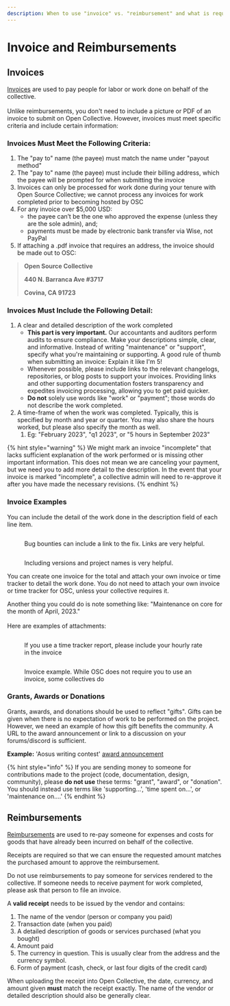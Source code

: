 ```yaml
---
description: When to use "invoice" vs. "reimbursement" and what is required on each
---
```


# Invoice and Reimbursements

## Invoices&#x20;

[Invoices](https://docs.opencollective.com/help/expenses-and-getting-paid/submitting-expenses#invoices) are used to pay people for labor or work done on behalf of the collective. \
\
Unlike reimbursements, you don't need to include a picture or PDF of an invoice to submit on Open Collective. However, invoices must meet specific criteria and include certain information:

### Invoices Must Meet the Following Criteria:

1. The "pay to" name (the payee) must match the name under "payout method"
2. The "pay to" name (the payee) must include their billing address, which the payee will be prompted for when submitting the invoice
3. Invoices can only be processed for work done during your tenure with Open Source Collective; we cannot process any invoices for work completed prior to becoming hosted by OSC
4. For any invoice over $5,000 USD:
   * &#x20;the payee can’t be the one who approved the expense (unless they are the sole admin), and; &#x20;
   * payments must be made by electronic bank transfer via Wise, not PayPal
5. If attaching a .pdf invoice that requires an address, the invoice should be made out to OSC:

> **Open Source Collective**&#x20;
>
> **440 N. Barranca Ave #3717**&#x20;
>
> **Covina, CA 91723**

### **Invoices Must Include the Following Detail:**

1. A clear and detailed description of the work completed
   * **This part is very important.** Our accountants and auditors perform audits to ensure compliance. Make your descriptions simple, clear, and informative. Instead of writing "maintenance" or "support", specify what you're maintaining or supporting. A good rule of thumb when submitting an invoice: Explain it like I'm 5!&#x20;
   * Whenever possible, please include links to the relevant changelogs, repositories, or blog posts to support your invoices. Providing links and other supporting documentation fosters transparency and expedites invoicing processing, allowing you to get paid quicker.
   * **Do not** solely use words like "work" or "payment"; those words do not describe the work completed.&#x20;
2. A time-frame of when the work was completed. Typically, this is specified by month and year or quarter. You may also share the hours worked, but please also specify the month as well.&#x20;
   1. Eg: "February 2023", "q1 2023", or "5 hours in September 2023"

{% hint style="warning" %}
&#x20;We might mark an invoice "incomplete" that lacks sufficient explanation of the work performed or is missing other important information. This does not mean we are canceling your payment, but we need you to add more detail to the description. In the event that your invoice is marked "incomplete", a collective admin will need to re-approve it after you have made the necessary revisions.&#x20;
{% endhint %}

### Invoice Examples

You can include the detail of the work done in the description field of each line item.&#x20;

<div>

<figure><img src="../../.gitbook/assets/Screen Shot 2023-02-17 at 6.28.57 PM.png" alt=""><figcaption><p>Bug bounties can include a link to the fix. Links are very helpful.</p></figcaption></figure>

 

<figure><img src="../../.gitbook/assets/Screen Shot 2023-02-17 at 6.52.14 PM (1).png" alt=""><figcaption><p>Including versions and project names is very helpful.</p></figcaption></figure>

</div>

You can create one invoice for the total and attach your own invoice or time tracker to detail the work done. You do not need to attach your own invoice or time tracker for OSC, unless your collective requires it.

Another thing you could do is note something like: "Maintenance on core for the month of April, 2023."\
\
Here are examples of attachments:

<div>

<figure><img src="../../.gitbook/assets/Screen Shot 2023-02-17 at 6.47.26 PM.png" alt=""><figcaption><p>If you use a time tracker report, please include your hourly rate in the invoice</p></figcaption></figure>

 

<figure><img src="../../.gitbook/assets/Screen Shot 2023-02-17 at 7.57.00 PM.png" alt=""><figcaption><p>Invoice example. While OSC does not require you to use an invoice, some collectives do</p></figcaption></figure>

</div>



### Grants, Awards or Donations

Grants, awards, and donations should be used to reflect "gifts". Gifts can be given when there is no expectation of work to be performed on the project. However, we need an example of how this gift benefits the community. A URL to the award announcement or link to a discussion on your forums/discord is sufficient.

**Example:** 'Aosus writing contest' [award announcement](https://opencollective.com/aosus/projects/aosus-writing-contest)



{% hint style="info" %}
If you are sending money to someone for contributions made to the project (code, documentation, design, community), please **do not use** these terms: "grant", "award", or "donation". You should instead use terms like 'supporting...', 'time spent on...', or 'maintenance on....'
{% endhint %}

## Reimbursements

[Reimbursements](https://docs.opencollective.com/help/expenses-and-getting-paid/submitting-expenses#reimbursements) are used to re-pay someone for expenses and costs for goods that have already been incurred on behalf of the collective.

Receipts are required so that we can ensure the requested amount matches the purchased amount to approve the reimbursement.

Do not use reimbursements to pay someone for services rendered to the collective. If someone needs to receive payment for work completed, please ask that person to file an invoice.

A **valid receipt** needs to be issued by the vendor and contains:

1. The name of the vendor (person or company you paid) &#x20;
2. Transaction date (when you paid) &#x20;
3. A detailed description of goods or services purchased (what you bought) &#x20;
4. Amount paid
5. The currency in question. This is usually clear from the address and the currency symbol. &#x20;
6. Form of payment (cash, check, or last four digits of the credit card)

When uploading the receipt into Open Collective, the date, currency, and amount given **must** match the receipt exactly. The name of the vendor or detailed description should also be generally clear.&#x20;

